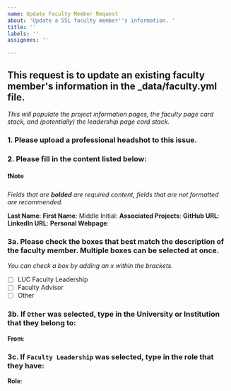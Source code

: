 ```yaml
---
name: Update Faculty Member Request
about: 'Update a SSL faculty member''s information. '
title: ''
labels: ''
assignees: ''

---
```


## This request is to update an existing faculty member's information in the _data/faculty.yml file.

*This will populate the project information pages, the faculty page card stack, and (potentially) the leadership page card stack.*

### 1. Please upload a professional headshot to this issue.

### 2. Please fill in the content listed below:

#### ❗Note

*Fields that are **bolded** are required content, fields that are not formatted are recommended.*  
 
**Last Name**:
**First Name**:
Middle Initial:
**Associated Projects**:
**GitHub URL**:
**LinkedIn URL**:
**Personal Webpage**: 

### 3a. Please check the boxes that best match the description of the faculty member. Multiple boxes can be selected at once.

*You can check a box by adding an x within the brackets.*

- [ ] LUC Faculty Leadership
- [ ] Faculty Advisor
- [ ] Other

### 3b. If `Other` was selected, type in the University or Institution that they belong to:

**From**:

### 3c. If `Faculty Leadership` was selected, type in the role that they have:

**Role**:
